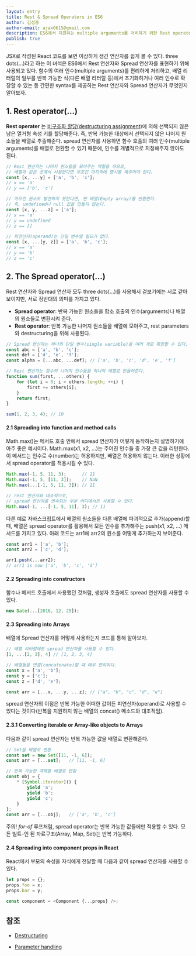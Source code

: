 ```yaml
---
layout: entry
title: Rest & Spread Operators in ES6
author: 김성중
author-email: ajax0615@gmail.com
description: ES6에서 지원하는 multiple arguments를 처리하기 위한 Rest operator와 Spread operator에 대한 설명입니다.
publish: true
---
```


JSX로 작성된 React 코드를 보면 이상하게 생긴 연산자를 쉽게 볼 수 있다. three dots(...)라고 하는 이 녀석은 ES6에서 Rest 연산자와 Spread 연산자를 표현하기 위해 사용되고 있다. 함수의 여러 인수(multiple arguments)를 편리하게 처리하고, 배열 리터럴의 일부를 반복 가능한 식(다른 배열 리터럴 등)에서 초기화하거나 여러 인수로 확장할 수 있는 등 간편한 syntax를 제공하는 Rest 연산자와 Spread 연산자가 무엇인지 알아보자.

## 1. Rest operator(...)
**Rest operater** 는 [비구조화 할당(destructuring assignment)](https://developer.mozilla.org/en-US/docs/Web/JavaScript/Reference/Operators/Destructuring_assignment)에 의해 선택되지 않은 남은 열거형 속성 키를 할당해준다. 즉, 반복 가능한 대상에서 선택되지 않은 나머지 원소들을 배열로 추출해준다. spread 연산자를 사용하면 함수 호출의 여러 인수(multiple arguments)를 배열로 전환할 수 있기 때문에, 인수를 개별적으로 지정해주지 않아도 된다.

```javascript
// Rest 연산자는 나머지 원소들을 모아주는 역할을 하므로,
// 배열과 같은 곳에서 사용한다면 무조건 마지막에 명시를 해주어야 한다.
const [x, ...y] = ['a', 'b', 'c'];  
// x == 'a'
// y == ['b', 'c']

// 아무런 원소도 발견하지 못한다면, 빈 배열(Empty array)를 반환한다.
// 즉, undefined나 null 값을 만들지 않는다.
const [x, y, ...z] = ['a'];
// x == 'a'
// y == undefined
// z == []

// 피연산자(operand)는 단일 변수일 필요가 없다.
const [x, ...[y, z]] = ['a', 'b', 'c'];
// x == 'a'
// y == 'b'
// z == 'c'
```

## 2. The Spread operator(...)
Rest 연산자와 Spread 연산자 모두 three dots(...)를 사용해서 겉보기에는 서로 같아 보이지만, 서로 정반대의 의미를 가지고 있다.

- **Spread operator**: 반복 가능한 원소들을 함소 호출의 인수(arguments)나 배열의 원소들로 변환시켜 준다.
- **Rest operator**: 반복 가능한 나머지 원소들을 배열에 모아주고, rest parameters와 destructuring을 위해 사용된다.

```javascript
// Spread 연산자는 하나의 단일 변수(single variable)을 여러 개로 확장할 수 있다.
const abc = ['a', 'b', 'c'];
const def = ['d', 'e', 'f'];
const alpha = [...abc, ...def]; // ['a', 'b', 'c', 'd', 'e', 'f']

// Rest 연산자는 함수의 나머지 인수들을 하나의 배열로 만들어준다.
function sum(first, ...others) {
    for (let i = 0; i < others.length; ++i) {
        first += others[i];
    }
    return first;
}

sum(1, 2, 3, 4); // 10
```

#### 2.1 Spreading into function and method calls
Math.max()는 메서드 호출 안에서 spread 연산자가 어떻게 동작하는지 설명하기에 아주 좋은 예시이다. Math.max(x1, x2, ...)는 주어진 인수들 중 가장 큰 값을 리턴한다. 이 메서드는 인수로 수(number)는 허용하지만, 배열은 허용하지 않는다. 이러한 상황에서 spread operator를 적용시킬 수 있다.

```javascript
Math.max(-1, 5, 11, 3);      // 11
Math.max(-1, 5, [11, 3]);    // NaN
Math.max(...[-1, 5, 11, 3]); // 11

// rest 연산자와 대조적으로,
// spread 연산자를 연속되는 부분 어디에서든 사용할 수 있다.
Math.max(-1, ...[-1, 5, 11], 3); // 11
```

다른 예로 자바스크립트에서 배열의 원소들을 다른 배열에 파괴적으로 추가(append)할 때, 배열은 spread operator를 활용해서 모든 인수를 추가해주는 push(x1, x2, ...) 메서드를 가지고 있다. 아래 코드는 arr1에 arr2의 원소를 어떻게 추가하는지 보여준다.

```javascript
const arr1 = ['a', 'b'];
const arr2 = ['c', 'd'];

arr1.push(...arr2);
// arr1 is now ['a', 'b', 'c', 'd']
```

#### 2.2 Spreading into constructors
함수나 메서드 호출에서 사용했던 것처럼, 생성자 호출에도 spread 연산자를 사용할 수 있다.

```javascript
new Date(...[2016, 12, 25]);
```

#### 2.3 Spreading into Arrays
배열에 Spread 연산자를 어떻게 사용하는지 코드를 통해 알아보자.

```javascript
// 배열 리터럴에도 spread 연산자를 사용할 수 있다.
[1, ...[2, 3], 4] // [1, 2, 3, 4]

// 배열들을 연결(concatenate)할 때 매우 편리하다.
const x = ['a', 'b'];
const y = ['c'];
const z = ['d', 'e'];

const arr = [...x, ...y, ...z]; // ["a", "b", "c", "d", "e"]
```

spread 연산자의 이점은 반복 가능한 어떠한 값이든 피연산자(operand)로 사용할 수 있다는 것이다(반복을 지원하지 않는 배열의 concat() 메소드와 대조적임).

#### 2.3.1 Converting iterable or Array-like objects to Arrays
다음과 같이 spread 연산자는 반복 가능한 값을 배열로 변환해준다.

```javascript
// Set을 배열로 변환
const set = new Set([11, -1, 6]);
const arr = [...set];   // [11, -1, 6]

// 반복 가능한 객체를 배열로 변환
const obj = {
    * [Symbol.iterator]() {
        yield 'a';
        yield 'b';
        yield 'c';
    }
};
const arr = [...obj];   // ['a', 'b', 'c']
```

주의! *for-of* 루프처럼, spread operator는 반복 가능한 값들에만 적용할 수 있다. 모든 빌트-인 된 자료구조(Array, Map, Set)는 반복 가능하다.

#### 2.4 Spreading into component props in React
React에서 부모의 속성을 자식에게 전달할 때 다음과 같이 spread 연산자를 사용할 수 있다.

```javascript
let props = {};
props.foo = x;
props.bar = y;

const component = <Component {...props} />;
```


## 참조
- [Destructuring](http://exploringjs.com/es6/ch_destructuring.html)

- [Parameter handling](http://exploringjs.com/es6/ch_parameter-handling.html#sec_spread-operator)

